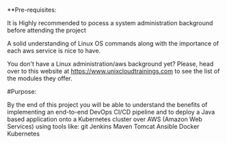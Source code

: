 **Pre-requisites:

It is Highly recommended to pocess a system administration background before attending the project

A solid understanding of Linux OS commands along with the importance of each aws service is nice to have.

You don't have a Linux administration/aws background yet? Please, head over to this website at https://www.unixcloudtrainings.com to see the list of the modules they offer.

#Purpose:

By the end of this project you will be able to understand the benefits of implementing an end-to-end DevOps CI/CD pipeline and to deploy a Java based application onto a Kubernetes cluster over AWS (Amazon Web Services) using tools like:  git Jenkins Maven Tomcat Ansible Docker Kubernetes
